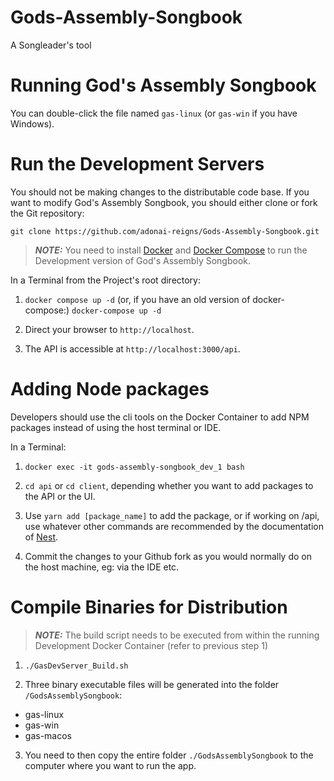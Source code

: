 # Gods-Assembly-Songbook
A Songleader's tool

# Running God's Assembly Songbook

You can double-click the file named ```gas-linux``` (or ```gas-win``` if you have Windows). 

# Run the Development Servers

You should not be making changes to the distributable code base. If you want to modify God's Assembly Songbook, you should either clone
or fork the Git repository:

```git clone https://github.com/adonai-reigns/Gods-Assembly-Songbook.git ```

> **_NOTE:_** You need to install [Docker](https://docs.docker.com/engine/install/) and [Docker Compose](https://docs.docker.com/compose/install/) to run the Development version of God's Assembly Songbook.

In a Terminal from the Project's root directory:

1. ```docker compose up -d``` (or, if you have an old version of docker-compose:) ```docker-compose up -d```

2. Direct your browser to ```http://localhost```. 

3. The API is accessible at ```http://localhost:3000/api```.

# Adding Node packages

Developers should use the cli tools on the Docker Container to add NPM packages instead of using the host terminal or IDE.

In a Terminal:

1. ```docker exec -it gods-assembly-songbook_dev_1 bash``` 

2. ```cd api``` or ```cd client```, depending whether you want to add packages to the API or the UI.

3. Use ```yarn add [package_name]``` to add the package, or if working on /api, use whatever other commands are recommended by the documentation of [Nest](https://docs.nestjs.com/).

6. Commit the changes to your Github fork as you would normally do on the host machine, eg: via the IDE etc.

# Compile Binaries for Distribution

> **_NOTE:_** The build script needs to be executed from within the running Development Docker Container (refer to previous step 1)

1. ```./GasDevServer_Build.sh```

2. Three binary executable files will be generated into the folder ```/GodsAssemblySongbook```:

- gas-linux
- gas-win
- gas-macos

3. You need to then copy the entire folder ```./GodsAssemblySongbook``` to the computer where you want to run the app. 


